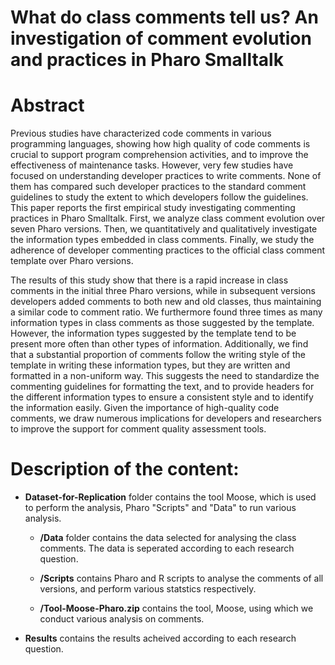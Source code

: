 # What do class comments tell us? An investigation of comment evolution and practices in Pharo Smalltalk

# Abstract
Previous studies have characterized code comments in various programming languages, showing
how high quality of code comments is crucial to support program comprehension activities, and to improve the effectiveness of maintenance tasks.
However, very few studies have focused on understanding developer practices to write comments. 
None of them has compared such developer practices to the standard comment guidelines to study the extent to which developers follow the guidelines.
This paper reports the first empirical study investigating commenting practices in Pharo Smalltalk.
First, we analyze class comment evolution over seven Pharo versions.
Then, we quantitatively and qualitatively investigate the information types embedded in class comments.
Finally, we study the adherence of developer commenting practices to the official class comment template over Pharo versions.
   
The results of this study show that there is a rapid increase in class comments in the initial three Pharo versions, while in subsequent versions developers added comments to both new and old classes, thus maintaining a similar code to comment ratio.
We furthermore found three times as many information types in class comments as those suggested by the template.
However, the information types suggested by the template tend to be present more often than other types of information.
Additionally, we find that a substantial proportion of comments follow the writing style of the template in writing these information types, but they are written and formatted in a non-uniform way.
This suggests the need to standardize the commenting guidelines for formatting the text, and to provide headers for the different information types to ensure a consistent style and to identify the information easily.
Given the importance of high-quality code comments, we draw numerous implications for developers and researchers to improve the support for comment quality assessment tools.

# Description of the content:
- **Dataset-for-Replication** folder contains the tool Moose, which is used to perform the analysis, Pharo "Scripts" and "Data" to run various analysis.

	- **/Data** folder contains the data selected for analysing the class comments. The data is seperated according to each research question.

	- **/Scripts** contains Pharo and R scripts to analyse the comments of all versions, and perform various statstics respectively.

	- **/Tool-Moose-Pharo.zip** contains the tool, Moose, using which we conduct various analysis on comments.	

- **Results** contains the results acheived according to each research question.
